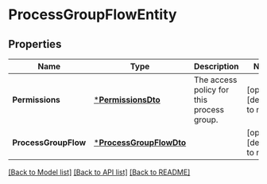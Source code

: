 # ProcessGroupFlowEntity

## Properties
Name | Type | Description | Notes
------------ | ------------- | ------------- | -------------
**Permissions** | [***PermissionsDto**](PermissionsDTO.md) | The access policy for this process group. | [optional] [default to null]
**ProcessGroupFlow** | [***ProcessGroupFlowDto**](ProcessGroupFlowDTO.md) |  | [optional] [default to null]

[[Back to Model list]](../pkg/nifi/README.md#documentation-for-models) [[Back to API list]](../pkg/nifi/README.md#documentation-for-api-endpoints) [[Back to README]](../pkg/nifi/README.md)


